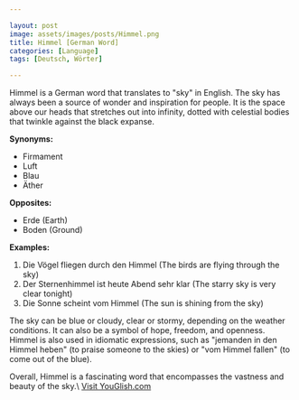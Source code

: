 ```yaml
---

layout: post
image: assets/images/posts/Himmel.png
title: Himmel [German Word]
categories: [Language]
tags: [Deutsch, Wörter]

---
```


Himmel is a German word that translates to "sky" in English. The sky has always been a source of wonder and inspiration for people. It is the space above our heads that stretches out into infinity, dotted with celestial bodies that twinkle against the black expanse.

**Synonyms:** 
- Firmament 
- Luft 
- Blau 
- Äther 

**Opposites:**
- Erde (Earth)
- Boden (Ground) 

**Examples:**
1. Die Vögel fliegen durch den Himmel (The birds are flying through the sky)
2. Der Sternenhimmel ist heute Abend sehr klar (The starry sky is very clear tonight)
3. Die Sonne scheint vom Himmel (The sun is shining from the sky)

The sky can be blue or cloudy, clear or stormy, depending on the weather conditions. It can also be a symbol of hope, freedom, and openness. Himmel is also used in idiomatic expressions, such as "jemanden in den Himmel heben" (to praise someone to the skies) or "vom Himmel fallen" (to come out of the blue). 

Overall, Himmel is a fascinating word that encompasses the vastness and beauty of the sky.\ <a id="yg-widget-0" class="youglish-widget" data-query="Himmel" data-lang="german" data-components="8412" data-auto-start="0" data-bkg-color="theme_light" data-title="How%20to%20pronounce%20Himmel%20in%20German"  rel="nofollow" href="https://youglish.com">Visit YouGlish.com</a><script async src="https://youglish.com/public/emb/widget.js" charset="utf-8"></script>